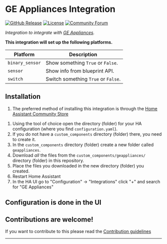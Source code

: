 # GE Appliances Integration

[![GitHub Release][releases-shield]][releases]
[![License][license-shield]](LICENSE)
[![Community Forum][forum-shield]][forum]

_Integration to integrate with [GE Appliances][ge_appliances]._

**This integration will set up the following platforms.**

Platform | Description
-- | --
`binary_sensor` | Show something `True` or `False`.
`sensor` | Show info from blueprint API.
`switch` | Switch something `True` or `False`.

## Installation

1. The preferred method of installing this integration is through the [Home Assistant Community Store][hacs]

<!---->

1. Using the tool of choice open the directory (folder) for your HA configuration (where you find `configuration.yaml`).
1. If you do not have a `custom_components` directory (folder) there, you need to create it.
1. In the `custom_components` directory (folder) create a new folder called `geappliances`.
1. Download _all_ the files from the `custom_components/geappliances/` directory (folder) in this repository.
1. Place the files you downloaded in the new directory (folder) you created.
1. Restart Home Assistant
1. In the HA UI go to "Configuration" -> "Integrations" click "+" and search for "GE Appliances"

## Configuration is done in the UI

<!---->


## Contributions are welcome!

If you want to contribute to this please read the [Contribution guidelines](CONTRIBUTING.md)

***

[ge_appliances]: https://www.geappliances.com/
[forum-shield]: https://img.shields.io/badge/community-forum-brightgreen.svg?style=for-the-badge
[forum]: https://community.home-assistant.io/
[license-shield]: https://img.shields.io/github/license/geappliances/applcommon.ge-appliances-integration.svg?style=for-the-badge
[releases-shield]: https://img.shields.io/github/release/geappliances/applcommon.ge-appliances-integration.svg?style=for-the-badge
[releases]: https://github.com/geappliances/applcommon.ge-appliances-integration/releases
[hacs]: https://www.hacs.xyz
